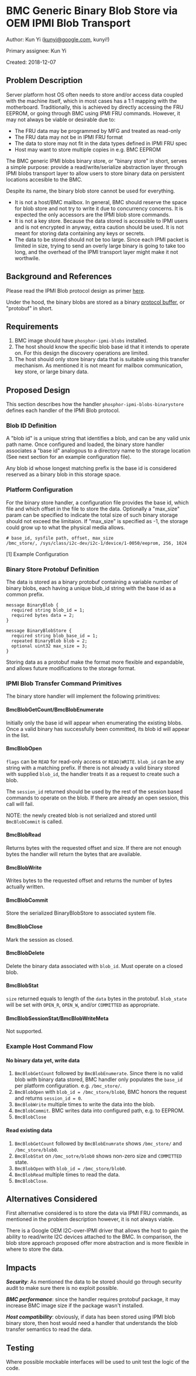 # BMC Generic Binary Blob Store via OEM IPMI Blob Transport

Author: Kun Yi (kunyi@google.com, kunyi!)

Primary assignee: Kun Yi

Created: 2018-12-07

## Problem Description
Server platform host OS often needs to store and/or access data coupled
with the machine itself, which in most cases has a 1:1 mapping with the
motherboard. Traditionally, this is achieved by directly accessing the FRU
EEPROM, or going through BMC using IPMI FRU commands. However, it may not
always be viable or desirable due to:

* The FRU data may be programmed by MFG and treated as read-only
* The FRU data may not be in IPMI FRU format
* The data to store may not fit in the data types defined in IPMI FRU spec
* Host may want to store multiple copies in e.g. BMC EEPROM

The BMC generic IPMI blobs binary store, or "binary store" in short, serves a
simple purpose: provide a read/write/serialize abstraction layer through IPMI
blobs transport layer to allow users to store binary data on persistent
locations accesible to the BMC.

Despite its name, the binary blob store cannot be used for everything.

* It is not a host/BMC mailbox. In general, BMC should reserve the space for
  blob store and not try to write it due to concurrency concerns. It is
  expected the only accessors are the IPMI blob store commands.
* It is not a key store. Because the data stored is accessible to IPMI users
  and is not encrypted in anyway, extra caution should be used. It is not
  meant for storing data containing any keys or secrets.
* The data to be stored should not be too large. Since each IPMI packet is
  limited in size, trying to send an overly large binary is going to take too
  long, and the overhead of the IPMI transport layer might make it not
  worthwile.

## Background and References
Please read the IPMI Blob protocol design as primer
[here](https://github.com/openbmc/phosphor-ipmi-blobs/blob/master/README.md).

Under the hood, the binary blobs are stored as a binary [protocol
buffer](https://github.com/protocolbuffers/protobuf), or "protobuf" in short.

## Requirements
1. BMC image should have `phosphor-ipmi-blobs` installed.
1. The host should know the specific blob base id that it intends to operate on.
   For this design the discovery operations are limited.
1. The host should only store binary data that is suitable using this transfer
   mechanism. As mentioned it is not meant for mailbox communication, key store,
   or large binary data.

## Proposed Design
This section describes how the handler `phosphor-ipmi-blobs-binarystore`
defines each handler of the IPMI Blob protocol.

### Blob ID Definition

A "blob id" is a unique string that identifies a blob, and can be any valid
unix path name. Once configured and loaded, the binary store handler associates
a "base id" analogous to a directory name to the storage location (See next
section for an example configuration file).

Any blob id whose longest matching prefix is the base id is considered reserved
as a binary blob in this storage space.

### Platform Configuration
For the binary store handler, a configuration file provides the base id,
which file and which offset in the file to store the data. Optionally a
"max\_size" param can be specified to indicate the total size of such binary
storage should not exceed the limitaion. If "max\_size" is specified as -1,
the storage could grow up to what the physical media allows.

```none
# base_id, sysfile path, offset, max_size
/bmc_store/, /sys/class/i2c-dev/i2c-1/device/1-0050/eeprom, 256, 1024
```
[1] Example Configuration

### Binary Store Protobuf Definition

The data is stored as a binary protobuf containing a variable number of binary
blobs, each having a unique blob\_id string with the base id as a common prefix.

```none
message BinaryBlob {
  required string blob_id = 1;
  required bytes data = 2;
}

message BinaryBlobStore {
  required string blob_base_id = 1;
  repeated BinaryBlob blob = 2;
  optional uint32 max_size = 3;
}
```

Storing data as a protobuf make the format more flexible and expandable, and
allows future modifications to the storage format.

### IPMI Blob Transfer Command Primitives

The binary store handler will implement the following primitives:

#### BmcBlobGetCount/BmcBlobEnumerate
Initially only the base id will appear when enumerating the existing blobs.
Once a valid binary has successfully been committed, its blob id will appear
in the list.

#### BmcBlobOpen
`flags` can be `READ` for read-only access or `READ|WRITE`. `blob_id` can be
any string with a matching prefix. If there is not already a valid binary
stored with supplied `blob_id`, the handler treats it as a request to create
such a blob.

The `session_id` returned should be used by the rest of the session based
commands to operate on the blob. If there are already an open session, this
call will fail.

NOTE: the newly created blob is not serialized and stored until `BmcBlobCommit`
is called.

#### BmcBlobRead
Returns bytes with the requested offset and size. If there are not enough bytes
the handler will return the bytes that are available.

#### BmcBlobWrite
Writes bytes to the requested offset and returns the number of bytes actually
written.

#### BmcBlobCommit
Store the serialized BinaryBlobStore to associated system file.

#### BmcBlobClose
Mark the session as closed.

#### BmcBlobDelete
Delete the binary data associated with `blob_id`. Must operate on a closed
blob.

#### BmcBlobStat
`size` returned equals to length of the `data` bytes in the protobuf.
`blob_state` will be set with `OPEN_R`, `OPEN_W`, and/or `COMMITTED` as
appropriate.

#### BmcBlobSessionStat/BmcBlobWriteMeta
Not supported.

### Example Host Command Flow

#### No binary data yet, write data
1. `BmcBlobGetCount` followed by `BmcBlobEnumerate`. Since there is
   no valid blob with binary data stored, BMC handler only populates the
   `base_id` per platform configuration. e.g. `/bmc_store/`.
1. `BmcBlobOpen` with `blob_id = /bmc_store/blob0`, BMC honors the
   request and returns `session_id = 0`.
1. `BmcBlobWrite` multiple times to write the data into the blob.
1. `BmcBlobCommit`. BMC writes data into configured path, e.g. to EEPROM.
1. `BmcBlobClose`

#### Read existing data
1. `BmcBlobGetCount` followed by `BmcBlobEnumrate` shows `/bmc_store/` and
   `/bmc_store/blob0`.
1. `BmcBlobStat` on `/bmc_sotre/blob0` shows non-zero size and `COMMITTED`
   state.
1. `BmcBlobOpen` with `blob_id = /bmc_store/blob0`.
1. `BmcBlobRead` multiple times to read the data.
1. `BmcBlobClose`.

## Alternatives Considered
First alternative considered is to store the data via IPMI FRU commands,
as mentioned in the problem description however, it is not always viable.

There is a Google OEM I2C-over-IPMI driver that allows the host to gain
the ability to read/write I2C devices attached to the BMC. In comparison, the
blob store approach proposed offer more abstraction and is more flexible in
where to store the data.

## Impacts
***Security***:
As mentioned the data to be stored should go through security audit to
make sure there is no exploit possible.

***BMC performance***:
since the handler requires protobuf package, it may increase
BMC image size if the package wasn't installed.

***Host compatibility***:
obviously, if data has been stored using IPMI blob binary
store, then host would need a handler that understands the blob transfer
semantics to read the data.

## Testing
Where possible mockable interfaces will be used to unit test the logic of the
code.
